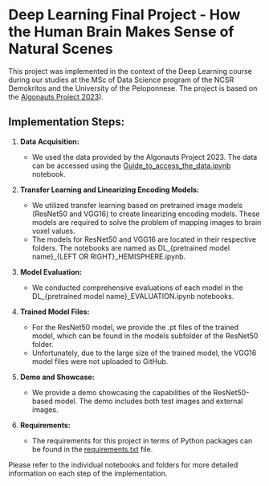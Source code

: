 # Deep Learning Final Project - How the Human Brain Makes Sense of Natural Scenes

This project was implemented in the context of the Deep Learning course during our studies at the MSc of Data Science program of the NCSR Demokritos and the University of the Peloponnese. The project is based on the [Algonauts Project 2023](http://algonauts.csail.mit.edu/index.html)).

## Implementation Steps:

1. **Data Acquisition:** 
   - We used the data provided by the Algonauts Project 2023. The data can be accessed using the [Guide_to_access_the_data.ipynb](https://github.com/PFKamberi/Deep_Learning_Project_Algonauts_2023/blob/main/Guide_to_access_the_data.ipynb) notebook.

2. **Transfer Learning and Linearizing Encoding Models:**
   - We utilized transfer learning based on pretrained image models (ResNet50 and VGG16) to create linearizing encoding models. These models are required to solve the problem of mapping images to brain voxel values.
   - The models for ResNet50 and VGG16 are located in their respective folders. The notebooks are named as DL_{pretrained model name}_{LEFT OR RIGHT}_HEMISPHERE.ipynb.

3. **Model Evaluation:**
   - We conducted comprehensive evaluations of each model in the DL_{pretrained model name}_EVALUATION.ipynb notebooks.

4. **Trained Model Files:**
   - For the ResNet50 model, we provide the .pt files of the trained model, which can be found in the models subfolder of the ResNet50 folder.
   - Unfortunately, due to the large size of the trained model, the VGG16 model files were not uploaded to GitHub.

5. **Demo and Showcase:**
   - We provide a demo showcasing the capabilities of the ResNet50-based model. The demo includes both test images and external images.

6. **Requirements:**
   - The requirements for this project in terms of Python packages can be found in the [requirements.txt]((https://github.com/PFKamberi/Deep_Learning_Project_Algonauts_2023/blob/main/requirements.txt)) file.

Please refer to the individual notebooks and folders for more detailed information on each step of the implementation.
